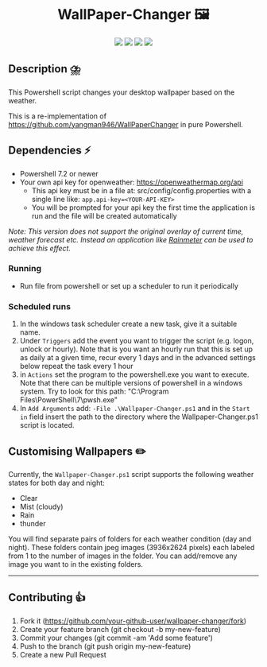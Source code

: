 <h1 align="center">
    WallPaper-Changer 🖼️
</h1>


<p align="center">
    <img src="https://img.shields.io/badge/os-windows-blue.svg"> 
    <img src="https://img.shields.io/github/stars/Lillevang/wallpaper-changer?color=ccf">
    <img src="https://img.shields.io/badge/license-MIT-dfd.svg">
    <img src="https://img.shields.io/github/contributors/Lillevang/wallpaper-changer?color=9ea">
   
</p>



## Description ⛈️

This Powershell script changes your desktop wallpaper based on the weather.

This is a re-implementation of https://github.com/yangman946/WallPaperChanger in pure Powershell.

## Dependencies ⚡

- Powershell 7.2 or newer
- Your own api key for openweather: https://openweathermap.org/api
    - This api key must be in a file at: src/config/config.properties with a single line like: `app.api-key=<YOUR-API-KEY>`
  - You will be prompted for your api key the first time the application is run and the file will be created automatically

*Note:
This version does not support the original overlay of current time, weather forecast etc. Instead an application like [Rainmeter](https://www.rainmeter.net/) can be used to achieve this effect.*


### Running
- Run file from powershell or set up a scheduler to run it periodically

### Scheduled runs
1. In the windows task scheduler create a new task, give it a suitable name.
2. Under `Triggers` add the event you want to trigger the script (e.g. logon, unlock or hourly). Note that is you want an hourly run that this is set up as daily at a given time, recur every 1 days and in the advanced settings below repeat the task every 1 hour 
3. in `Actions` set the program to the powershell.exe you want to execute. Note that there can be multiple versions of powershell in a windows system. Try to look for this path: "C:\Program Files\PowerShell\7\pwsh.exe" 
4. In `Add Arguments` add: `-File .\Wallpaper-Changer.ps1` and in the `Start in` field insert the path to the directory where the Wallpaper-Changer.ps1 script is located.


## Customising Wallpapers ✏️

Currently, the `Wallpaper-Changer.ps1` script supports the following weather states for both day and night:
- Clear
- Mist (cloudy)
- Rain
- thunder

You will find separate pairs of folders for each weather condition (day and night). 
These folders contain jpeg images (3936x2624 pixels) each labeled from 1 to the number of images in the folder. 
You can add/remove any image you want to in the existing folders.

---

## Contributing 👍

1. Fork it (https://github.com/your-github-user/wallpaper-changer/fork)
2. Create your feature branch (git checkout -b my-new-feature)
3. Commit your changes (git commit -am 'Add some feature')
4. Push to the branch (git push origin my-new-feature)
5. Create a new Pull Request


 
